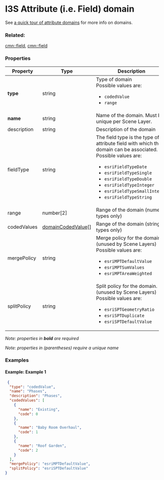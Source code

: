 # I3S Attribute (i.e. Field) domain

See [a quick tour of attribute domains](http://desktop.arcgis.com/en/arcmap/latest/manage-data/geodatabases/an-overview-of-attribute-domains.htm) for more info on domains.

### Related:

[cmn::field](field.cmn.md), [cmn::field](field.cmn.md)
### Properties

| Property | Type | Description |
| --- | --- | --- |
| **type** | string | Type of domain<div>Possible values are:<ul><li>`codedValue`</li><li>`range`</li></ul></div> |
| **name** | string | Name of the domain. Must be unique per Scene Layer. |
| description | string | Description of the domain |
| fieldType | string | The field type is the type of attribute field with which the domain can be associated.<div>Possible values are:<ul><li>`esriFieldTypeDate`</li><li>`esriFieldTypeSingle`</li><li>`esriFieldTypeDouble`</li><li>`esriFieldTypeInteger`</li><li>`esriFieldTypeSmallInteger`</li><li>`esriFieldTypeString`</li></ul></div> |
| range | number[2] | Range of the domain (numeric types only) |
| codedValues | [domainCodedValue](domainCodedValue.cmn.md)[] | Range of the domain (string types only) |
| mergePolicy | string | Merge policy for the domain. (unused by Scene Layers) <div>Possible values are:<ul><li>`esriMPTDefaultValue`</li><li>`esriMPTSumValues`</li><li>`esriMPTAreaWeighted`</li></ul></div> |
| splitPolicy | string | Split policy for the domain. (unused by Scene Layers) <div>Possible values are:<ul><li>`esriSPTGeometryRatio`</li><li>`esriSPTDuplicate`</li><li>`esriSPTDefaultValue`</li></ul></div> |

*Note: properties in **bold** are required*

*Note: properties in (parentheses) require a unique name*

### Examples 

#### Example: Example 1 

```json
 {
  "type": "codedValue",
  "name": "Phases",
  "description": "Phases",
  "codedValues": [
    {
      "name": "Existing",
      "code": 0
    },
    {
      "name": "Baby Room Overhaul",
      "code": 1
    },
    {
      "name": "Roof Garden",
      "code": 2
    }
  ],
  "mergePolicy": "esriMPTDefaultValue",
  "splitPolicy": "esriSPTDefaultValue"
} 
```

